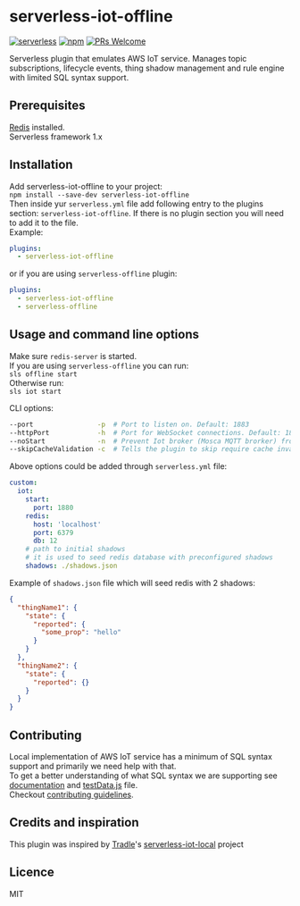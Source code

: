 # serverless-iot-offline
[![serverless](http://public.serverless.com/badges/v3.svg)](http://www.serverless.com)
[![npm](https://img.shields.io/npm/v/serverless-iot-offline.svg)](https://www.npmjs.com/package/serverless-iot-offline)
[![PRs Welcome](https://img.shields.io/badge/PRs-welcome-brightgreen.svg)](#contributing)

Serverless plugin that emulates AWS IoT service. Manages topic subscriptions, lifecycle events, thing shadow management and rule engine with limited SQL syntax support.

## Prerequisites

[Redis](https://redis.io/) installed.  
Serverless framework 1.x

## Installation
Add serverless-iot-offline to your project:  
`npm install --save-dev serverless-iot-offline`  
Then inside yur `serverless.yml` file add following entry to the plugins section: `serverless-iot-offline`. If there is no plugin section you will need to add it to the file.  
Example:
```yaml
plugins:
  - serverless-iot-offline
```

or if you are using `serverless-offline` plugin:
```yaml
plugins:
  - serverless-iot-offline
  - serverless-offline
```

## Usage and command line options

Make sure `redis-server` is started.  
If you are using `serverless-offline` you can run:  
`sls offline start`  
Otherwise run:  
`sls iot start`

CLI options:  
```bash
--port                -p  # Port to listen on. Default: 1883
--httpPort            -h  # Port for WebSocket connections. Default: 1884
--noStart             -n  # Prevent Iot broker (Mosca MQTT brorker) from being started (if you already have one)
--skipCacheValidation -c  # Tells the plugin to skip require cache invalidation. A script reloading tool like Nodemon might then be needed (same as serverless-offline)
```

Above options could be added through `serverless.yml` file:
```yaml
custom:
  iot:
    start:
      port: 1880
    redis:
      host: 'localhost'
      port: 6379
      db: 12
    # path to initial shadows
    # it is used to seed redis database with preconfigured shadows
    shadows: ./shadows.json
```
Example of `shadows.json` file which will seed redis with 2 shadows:
```json
{
  "thingName1": {
    "state": {
      "reported": {
        "some_prop": "hello"
      }
    }
  },
  "thingName2": {
    "state": {
      "reported": {}
    }
  }
}
```

## Contributing

Local implementation of AWS IoT service has a minimum of SQL syntax support and primarily we need help with that.  
To get a better understanding of what SQL syntax we are supporting see [documentation](./iotSql/README.md) and [testData.js](./testData.js) file.  
Checkout [contributing guidelines](./CONTRIBUTING.md).

## Credits and inspiration
This plugin was inspired by [Tradle](https://github.com/tradle)'s [serverless-iot-local](https://github.com/tradle/serverless-iot-local) project

## Licence

MIT
